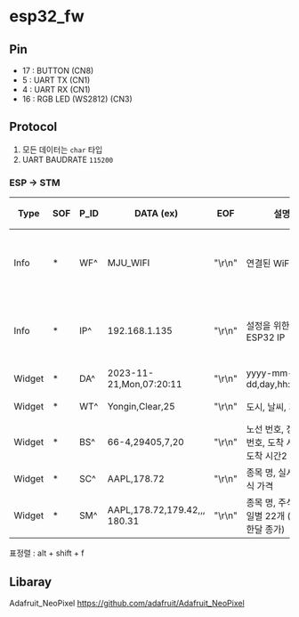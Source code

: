 # esp32_fw

## Pin
- 17 : BUTTON (CN8)
- 5 : UART TX (CN1)
- 4 : UART RX (CN1)
- 16 : RGB LED (WS2812) (CN3)

## Protocol

1. 모든 데이터는 `char` 타입
2. UART BAUDRATE `115200`

### ESP -> STM

| Type   | SOF | P_ID | DATA (ex)                               | EOF  | 설명                                           | 주기        |
| ------ | --- | ---- | --------------------------------------- | ---- | ---------------------------------------------- | ----------- |
| Info   | *   | WF^  | MJU_WIFI                                | "\r\n" | 연결된 WiFi ID                                 | 부팅 후 1회 |
| Info   | *   | IP^  | 192.168.1.135                           | "\r\n" | 설정을 위한 ESP32 IP                           | 부팅 후 1회 |
| Widget | *   | DA^  | 2023-11-21,Mon,07:20:11                 | "\r\n" | yyyy-mm-dd,day,hh:mm:ss                        | 1분 |
| Widget | *   | WT^  | Yongin,Clear,25                     | "\r\n" | 도시, 날씨, 기온                               | 20초         |
| Widget | *   | BS^  | 66-4,29405,7,20                   | "\r\n" | 노선 번호, 정류소 번호, 도착 시간1, 도착 시간2 | 15초        |
| Widget | *   | SC^  | AAPL,178.72                             | "\r\n" | 종목 명, 실시간 주식 가격                      | 30초         |
| Widget | *   | SM^  | AAPL,178.72,179.42,,, 180.31            | "\r\n" | 종목 명, 주식 가격 일별 22개 (최근 한달 종가)  | 1일         |

표정렬 : alt + shift + f

## Libaray

Adafruit_NeoPixel
https://github.com/adafruit/Adafruit_NeoPixel
